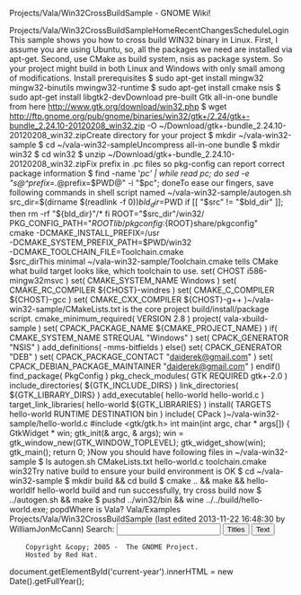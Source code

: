 Projects/Vala/Win32CrossBuildSample - GNOME Wiki!
<!--
var search_hint = "Search";
//-->
	   
	    
Projects/Vala/Win32CrossBuildSampleHomeRecentChangesScheduleLogin
This sample shows you how to cross build WIN32 binary in Linux. First, I assume you are using Ubuntu, so, all the packages we need are installed via apt-get. Second, use CMake as build system, nsis as package system. So your project might build in both Linux and Windows with only small among of modifications. Install prerequisites $ sudo apt-get install mingw32 mingw32-binutils mwingw32-runtime
$ sudo apt-get install cmake nsis
$ sudo apt-get install libgtk2-devDownload pre-built Gtk all-in-one bundle from here http://www.gtk.org/download/win32.php $ wget http://ftp.gnome.org/pub/gnome/binaries/win32/gtk+/2.24/gtk+-bundle_2.24.10-20120208_win32.zip -O ~/Download/gtk+-bundle_2.24.10-20120208_win32.zipCreate directory for your project $ mkdir ~/vala-win32-sample
$ cd ~/vala-win32-sampleUncompress all-in-one bundle $ mkdir win32
$ cd win32
$ unzip ~/Download/gtk+-bundle_2.24.10-20120208_win32.zipFix prefix in .pc files so pkg-config can report correct package information $ find -name '*pc' | while read pc; do sed -e "s@^prefix=.*@prefix=$PWD@" -i "$pc"; doneTo ease our fingers, save following commands in shell script named ~/vala-win32-sample/autogen.sh src_dir=$(dirname $(readlink -f $0))
bld_dir=$PWD
if [[ "$src" != "$bld_dir" ]]; then
        rm -rf "${bld_dir}"/*
fi
ROOT="$src_dir"/win32/
PKG_CONFIG_PATH="${ROOT}lib/pkgconfig:${ROOT}share/pkgconfig" \
cmake -DCMAKE_INSTALL_PREFIX=/usr \
        -DCMAKE_SYSTEM_PREFIX_PATH=$PWD/win32 \
        -DCMAKE_TOOLCHAIN_FILE=Toolchain.cmake \
        $src_dirThis minimal ~/vala-win32-sample/Toolchain.cmake tells CMake what build target looks like, which toolchain to use. set( CHOST i586-mingw32msvc )
set( CMAKE_SYSTEM_NAME Windows )
set( CMAKE_RC_COMPILER ${CHOST}-windres )
set( CMAKE_C_COMPILER ${CHOST}-gcc )
set( CMAKE_CXX_COMPILER ${CHOST}-g++ )~/vala-win32-sample/CMakeLists.txt is the core project build/install/package script. cmake_minimum_required( VERSION 2.8 )
project( vala-xbuild-sample )
set( CPACK_PACKAGE_NAME ${CMAKE_PROJECT_NAME} )
if( CMAKE_SYSTEM_NAME STREQUAL "Windows" )
        set( CPACK_GENERATOR "NSIS" )
        add_definitions( -mms-bitfields )
else()
        set( CPACK_GENERATOR "DEB" )
        set( CPACK_PACKAGE_CONTACT "daiderek@gmail.com" )
        set( CPACK_DEBIAN_PACKAGE_MAINTAINER "daiderek@gmail.com" )
endif()
find_package( PkgConfig )
pkg_check_modules( GTK REQUIRED gtk+-2.0 )
include_directories( ${GTK_INCLUDE_DIRS} )
link_directories( ${GTK_LIBRARY_DIRS} )
add_executable( hello-world hello-world.c )
target_link_libraries( hello-world ${GTK_LIBRARIES} )
install( TARGETS hello-world RUNTIME DESTINATION bin )
include( CPack )~/vala-win32-sample/hello-world.c #include <gtk/gtk.h>
int main(int argc, char * args[])
{
        GtkWidget * win;
        gtk_init(& argc, & args);
        win = gtk_window_new(GTK_WINDOW_TOPLEVEL);
        gtk_widget_show(win);
        gtk_main();
        return 0;
}Now you should have following files in ~/vala-win32-sample $ ls
autogen.sh  CMakeLists.txt  hello-world.c  toolchain.cmake  win32Try native build to ensure your build environment is OK $ cd ~/vala-win32-sample
$ mkdir build && cd build
$ cmake .. && make && hello-worldIf hello-world build and run successfully, try cross build now $ ../autogen.sh && make
$ pushd ../win32/bin && wine ../../build/hello-world.exe; popdWhere is Vala?  Vala/Examples Projects/Vala/Win32CrossBuildSample  (last edited 2013-11-22 16:48:30 by WilliamJonMcCann)
Search:
<input id="searchinput" type="text" name="value" value="" size="20"
    onfocus="searchFocus(this)" onblur="searchBlur(this)"
    onkeyup="searchChange(this)" onchange="searchChange(this)" alt="Search">
<input id="titlesearch" name="titlesearch" type="submit"
    value="Titles" alt="Search Titles">
<input id="fullsearch" name="fullsearch" type="submit"
    value="Text" alt="Search Full Text">
<!--// Initialize search form
var f = document.getElementById('searchform');
f.getElementsByTagName('label')[0].style.display = 'none';
var e = document.getElementById('searchinput');
searchChange(e);
searchBlur(e);
//-->
        Copyright &copy; 2005 -  The GNOME Project.
        Hosted by Red Hat.
  document.getElementById('current-year').innerHTML = new Date().getFullYear();
